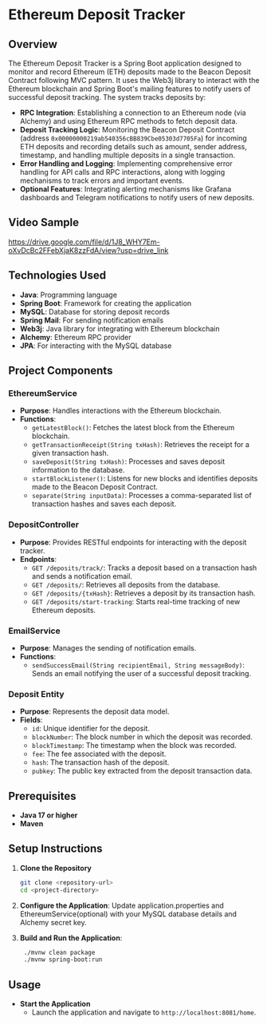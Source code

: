# Ethereum Deposit Tracker

## Overview
The Ethereum Deposit Tracker is a Spring Boot application designed to monitor and record Ethereum (ETH) deposits made to the Beacon Deposit Contract following MVC pattern. It uses the Web3j library to interact with the Ethereum blockchain and Spring Boot's mailing features to notify users of successful deposit tracking. The system tracks deposits by:

- **RPC Integration**: Establishing a connection to an Ethereum node (via Alchemy) and using Ethereum RPC methods to fetch deposit data.
- **Deposit Tracking Logic**: Monitoring the Beacon Deposit Contract (address `0x00000000219ab540356cBB839Cbe05303d7705Fa`) for incoming ETH deposits and recording details such as amount, sender address, timestamp, and handling multiple deposits in a single transaction.
- **Error Handling and Logging**: Implementing comprehensive error handling for API calls and RPC interactions, along with logging mechanisms to track errors and important events.
- **Optional Features**: Integrating alerting mechanisms like Grafana dashboards and Telegram notifications to notify users of new deposits.


## Video Sample
https://drive.google.com/file/d/1J8_WHY7Em-oXvDcBc2FFebXjaK8zzFdA/view?usp=drive_link


## Technologies Used
- **Java**: Programming language
- **Spring Boot**: Framework for creating the application
- **MySQL**: Database for storing deposit records
- **Spring Mail**: For sending notification emails
- **Web3j**: Java library for integrating with Ethereum blockchain
- **Alchemy**: Ethereum RPC provider
- **JPA**: For interacting with the MySQL database


## Project Components

### EthereumService
- **Purpose**: Handles interactions with the Ethereum blockchain.
- **Functions**:
  - `getLatestBlock()`: Fetches the latest block from the Ethereum blockchain.
  - `getTransactionReceipt(String txHash)`: Retrieves the receipt for a given transaction hash.
  - `saveDeposit(String txHash)`: Processes and saves deposit information to the database.
  - `startBlockListener()`: Listens for new blocks and identifies deposits made to the Beacon Deposit Contract.
  - `separate(String inputData)`: Processes a comma-separated list of transaction hashes and saves each deposit.

### DepositController
- **Purpose**: Provides RESTful endpoints for interacting with the deposit tracker.
- **Endpoints**:
  - `GET /deposits/track/`: Tracks a deposit based on a transaction hash and sends a notification email.
  - `GET /deposits/`: Retrieves all deposits from the database.
  - `GET /deposits/{txHash}`: Retrieves a deposit by its transaction hash.
  - `GET /deposits/start-tracking`: Starts real-time tracking of new Ethereum deposits.

### EmailService
- **Purpose**: Manages the sending of notification emails.
- **Functions**:
  - `sendSuccessEmail(String recipientEmail, String messageBody)`: Sends an email notifying the user of a successful deposit tracking.

### Deposit Entity
- **Purpose**: Represents the deposit data model.
- **Fields**:
  - `id`: Unique identifier for the deposit.
  - `blockNumber`: The block number in which the deposit was recorded.
  - `blockTimestamp`: The timestamp when the block was recorded.
  - `fee`: The fee associated with the deposit.
  - `hash`: The transaction hash of the deposit.
  - `pubkey`: The public key extracted from the deposit transaction data.
 

## Prerequisites

- **Java 17 or higher**
- **Maven**


## Setup Instructions
1. **Clone the Repository**
   ```bash
   git clone <repository-url>
   cd <project-directory>

2. **Configure the Application**:
    Update application.properties and EthereumService(optional) with your MySQL database details and Alchemy secret key.
   
3. **Build and Run the Application**:
    ```bash
     ./mvnw clean package
     ./mvnw spring-boot:run


## Usage

- **Start the Application**
  - Launch the application and navigate to `http://localhost:8081/home`.

